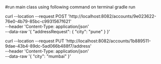 #run main class using following command on terminal
gradle run

curl --location --request POST 'http://localhost:8082/accounts/9e023622-76e0-4b79-85bc-c9931567f621' \
--header 'Content-Type: application/json' \
--data-raw '{
"addressRequest": {
"city": "pune"
}
}'


curl --location --request PUT 'http://localhost:8082/accounts/1b889511-9dae-43b4-89dc-5ad066b488f7/address' \
--header 'Content-Type: application/json' \
--data-raw '{
"city": "mumbai"
}'



